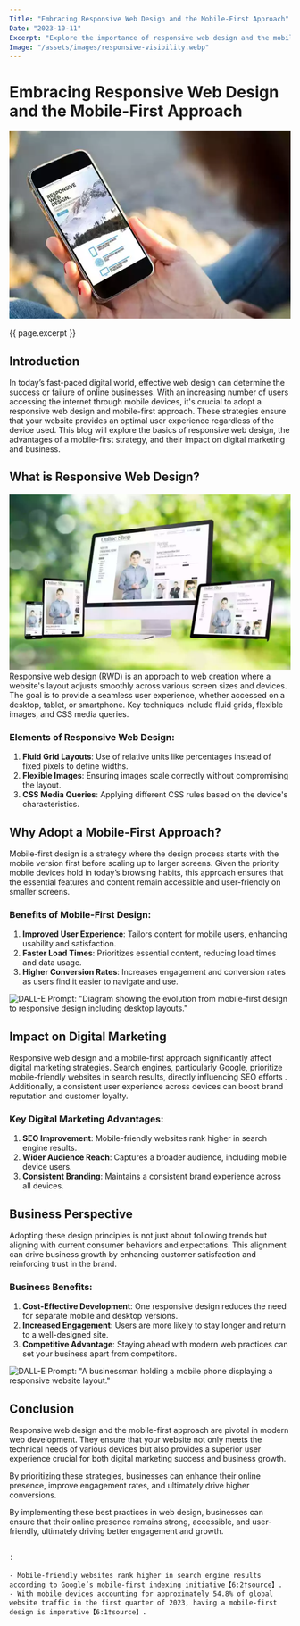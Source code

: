 ```yaml
---
Title: "Embracing Responsive Web Design and the Mobile-First Approach"
Date: "2023-10-11"
Excerpt: "Explore the importance of responsive web design and the mobile-first approach in today's digital landscape, highlighting their benefits for user experience and business growth."
Image: "/assets/images/responsive-visibility.webp"
---
```


# Embracing Responsive Web Design and the Mobile-First Approach

!["A mobile phone showing responsive design."](/assets/images/responsive-visibility.webp)

{{ page.excerpt }}


## Introduction
In today’s fast-paced digital world, effective web design can determine the success or failure of online businesses. With an increasing number of users accessing the internet through mobile devices, it's crucial to adopt a responsive web design and mobile-first approach. These strategies ensure that your website provides an optimal user experience regardless of the device used. This blog will explore the basics of responsive web design, the advantages of a mobile-first strategy, and their impact on digital marketing and business.


## What is Responsive Web Design?
<div class="article-image-div1">
<img class="article-image1" alt="A computer, two tablets, and a mobile phone all showing the same website." src="/assets/images/434098722_1102511367632445_4375115299046555709_n.webp">
</div>
Responsive web design (RWD) is an approach to web creation where a website's layout adjusts smoothly across various screen sizes and devices. The goal is to provide a seamless user experience, whether accessed on a desktop, tablet, or smartphone. Key techniques include fluid grids, flexible images, and CSS media queries.

### Elements of Responsive Web Design:
1. **Fluid Grid Layouts**: Use of relative units like percentages instead of fixed pixels to define widths.
2. **Flexible Images**: Ensuring images scale correctly without compromising the layout.
3. **CSS Media Queries**: Applying different CSS rules based on the device's characteristics.

## Why Adopt a Mobile-First Approach?
Mobile-first design is a strategy where the design process starts with the mobile version first before scaling up to larger screens. Given the priority mobile devices hold in today’s browsing habits, this approach ensures that the essential features and content remain accessible and user-friendly on smaller screens.

### Benefits of Mobile-First Design:
1. **Improved User Experience**: Tailors content for mobile users, enhancing usability and satisfaction.
2. **Faster Load Times**: Prioritizes essential content, reducing load times and data usage.
3. **Higher Conversion Rates**: Increases engagement and conversion rates as users find it easier to navigate and use.

![DALL-E Prompt: "Diagram showing the evolution from mobile-first design to responsive design including desktop layouts."](#)

## Impact on Digital Marketing
Responsive web design and a mobile-first approach significantly affect digital marketing strategies. Search engines, particularly Google, prioritize mobile-friendly websites in search results, directly influencing SEO efforts . Additionally, a consistent user experience across devices can boost brand reputation and customer loyalty.

### Key Digital Marketing Advantages:
1. **SEO Improvement**: Mobile-friendly websites rank higher in search engine results.
2. **Wider Audience Reach**: Captures a broader audience, including mobile device users.
3. **Consistent Branding**: Maintains a consistent brand experience across all devices.

## Business Perspective
Adopting these design principles is not just about following trends but aligning with current consumer behaviors and expectations. This alignment can drive business growth by enhancing customer satisfaction and reinforcing trust in the brand.

### Business Benefits:
1. **Cost-Effective Development**: One responsive design reduces the need for separate mobile and desktop versions.
2. **Increased Engagement**: Users are more likely to stay longer and return to a well-designed site.
3. **Competitive Advantage**: Staying ahead with modern web practices can set your business apart from competitors.

![DALL-E Prompt: "A businessman holding a mobile phone displaying a responsive website layout."](#)

## Conclusion
Responsive web design and the mobile-first approach are pivotal in modern web development. They ensure that your website not only meets the technical needs of various devices but also provides a superior user experience crucial for both digital marketing success and business growth.

By prioritizing these strategies, businesses can enhance their online presence, improve engagement rates, and ultimately drive higher conversions.

By implementing these best practices in web design, businesses can ensure that their online presence remains strong, accessible, and user-friendly, ultimately driving better engagement and growth.
```

:

- Mobile-friendly websites rank higher in search engine results according to Google’s mobile-first indexing initiative【6:2†source】.
- With mobile devices accounting for approximately 54.8% of global website traffic in the first quarter of 2023, having a mobile-first design is imperative【6:1†source】.
